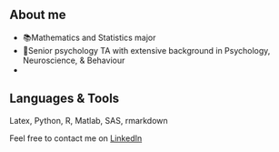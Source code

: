 ## About me

- :books:Mathematics and Statistics major
- :briefcase:Senior psychology TA with extensive background in Psychology, Neuroscience, & Behaviour
- 

## Languages & Tools

Latex, Python, R, Matlab, SAS, rmarkdown


Feel free to contact me on [LinkedIn](https://www.linkedin.com/in/gheeda-mourtada-bb774b214/)
